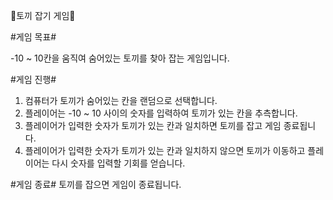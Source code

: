 📍토끼 잡기 게임📍

#게임 목표#

-10 ~ 10칸을 움직여 숨어있는 토끼를 찾아 잡는 게임입니다.

#게임 진행#
1. 컴퓨터가 토끼가 숨어있는 칸을 랜덤으로 선택합니다.
2. 플레이어는 -10 ~ 10 사이의 숫자를 입력하여 토끼가 있는 칸을 추측합니다.
3. 플레이어가 입력한 숫자가 토끼가 있는 칸과 일치하면 토끼를 잡고 게임 종료됩니다.
4. 플레이어가 입력한 숫자가 토끼가 있는 칸과 일치하지 않으면 토끼가 이동하고 플레이어는 다시 숫자를 입력할 기회를 얻습니다.

#게임 종료#
토끼를 잡으면 게임이 종료됩니다.
